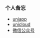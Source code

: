 ### 个人备忘

- [uniapp](https://uniapp.dcloud.net.cn/)
- [unicloud](https://unicloud.dcloud.net.cn/pages/login/login)
- [微信公众号](https://mp.weixin.qq.com/)

